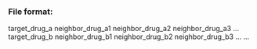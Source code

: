 ### File format:
target_drug_a neighbor_drug_a1 neighbor_drug_a2 neighbor_drug_a3 ...
target_drug_b neighbor_drug_b1 neighbor_drug_b2 neighbor_drug_b3 ... 
...
